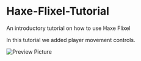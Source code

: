 # Haxe-Flixel-Tutorial
An introductory tutorial on how to use Haxe Flixel

In this tutorial we added player movement controls.

![Preview Picture](https://github.com/Wolfman13/Haxe-Flixel-Tutorial/blob/Tutorial-1/Tutorial_1.png?raw=true)